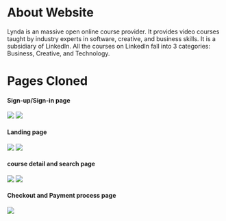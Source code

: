 
# About Website
Lynda is an massive open online course provider. It provides video courses taught by industry experts in software, creative, and business skills. It is a subsidiary of LinkedIn. All the courses on LinkedIn fall into 3 categories: Business, Creative, and Technology.

# Pages Cloned 

<h4>Sign-up/Sign-in page</h4>

<img src="https://miro.medium.com/max/875/0*psCiab_zBzeA97pu.png">
<img src="https://miro.medium.com/max/875/0*Ser-i2bALz1tBhEW.png">
 
<h4>Landing page</h4>
<img src="https://miro.medium.com/max/875/0*rGmOt0ojF0DdS-kA.png">
<img src="https://miro.medium.com/max/875/0*PrO41xw7iDVmfpWM.png">

<h4>course detail and search page</h4>
<img src="https://miro.medium.com/max/875/0*vdl-6yDoaN6rxhVV.png">
<img src="https://miro.medium.com/max/875/0*xxZTtYZ1tePTVJQz.png">


<h4>Checkout and Payment process page</h4>

<img src="https://miro.medium.com/max/875/0*pS_y691OViTLXvP5.png">





